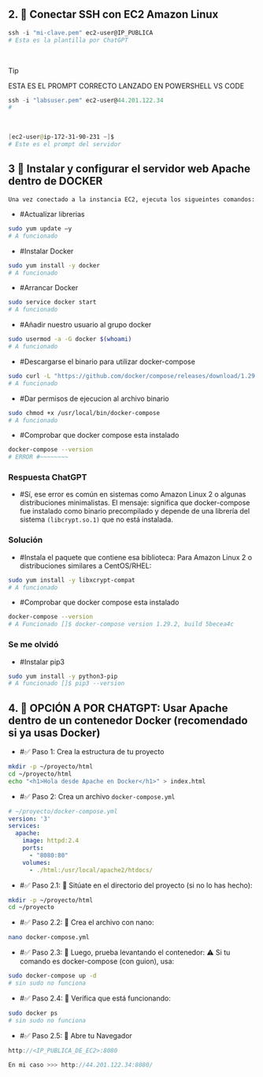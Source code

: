 ## 2. 🔹 Conectar SSH con EC2 Amazon Linux 

```powershell
ssh -i "mi-clave.pem" ec2-user@IP_PUBLICA
# Esta es la plantilla por ChatGPT
```
<br>

> [!TIP]
> ESTA ES EL PROMPT CORRECTO LANZADO EN POWERSHELL VS CODE

```powershell
ssh -i "labsuser.pem" ec2-user@44.201.122.34
# 
```
<br>

```powershell
[ec2-user@ip-172-31-90-231 ~]$ 
# Este es el prompt del servidor
```
## 3 🔹 Instalar y configurar el servidor web Apache dentro de DOCKER
    Una vez conectado a la instancia EC2, ejecuta los sigueintes comandos:

- #Actualizar librerias

```bash
sudo yum update –y
# A funcionado
```
- #Instalar Docker

```bash
sudo yum install -y docker
# A funcionado
```

- #Arrancar Docker

```bash
sudo service docker start
# A funcionado
```

- #Añadir nuestro usuario al grupo docker

```bash
sudo usermod -a -G docker $(whoami)
# A funcionado
```

- #Descargarse el binario para utilizar docker-compose

```bash
sudo curl -L "https://github.com/docker/compose/releases/download/1.29.2/docker-compose-$(uname -s)-$(uname -m)" -o /usr/local/bin/docker-compose
# A funcionado
```

- #Dar permisos de ejecucion al archivo binario

```bash
sudo chmod +x /usr/local/bin/docker-compose
# A funcionado
```

- #Comprobar que docker compose esta instalado

```bash
docker-compose --version
# ERROR #~~~~~~~~
```

### Respuesta ChatGPT

- #Sí, ese error es común en sistemas como Amazon Linux 2 o algunas distribuciones minimalistas. El mensaje:
significa que docker-compose fue instalado como binario precompilado y depende de una librería del sistema `(libcrypt.so.1)` que no está instalada.

### Solución

- #Instala el paquete que contiene esa biblioteca:
Para Amazon Linux 2 o distribuciones similares a CentOS/RHEL:

```bash
sudo yum install -y libxcrypt-compat
# A funcionado
```

- #Comprobar que docker compose esta instalado

```bash
docker-compose --version
# A Funcionado []$ docker-compose version 1.29.2, build 5becea4c
```

### Se me olvidó

- #Instalar pip3
```bash
sudo yum install -y python3-pip
# A funcionado []$ pip3 --version
```

## 4. 🔹 OPCIÓN A POR CHATGPT: Usar Apache dentro de un contenedor Docker (recomendado si ya usas Docker)

- #✅ Paso 1: Crea la estructura de tu proyecto

```bash
mkdir -p ~/proyecto/html
cd ~/proyecto/html
echo "<h1>Hola desde Apache en Docker</h1>" > index.html
```

- #✅ Paso 2: Crea un archivo `docker-compose.yml`

```yaml
# ~/proyecto/docker-compose.yml
version: '3'
services:
  apache:
    image: httpd:2.4
    ports:
      - "8080:80"
    volumes:
      - ./html:/usr/local/apache2/htdocs/
```

- #✅ Paso 2.1: 📂 Sitúate en el directorio del proyecto (si no lo has hecho):

```bash
mkdir -p ~/proyecto/html
cd ~/proyecto
```

- #✅ Paso 2.2: 📝 Crea el archivo con nano:

```bash
nano docker-compose.yml
```

- #✅ Paso 2.3: 🧪 Luego, prueba levantando el contenedor: ⚠️ Si tu comando es docker-compose (con guion), usa:

```bash
sudo docker-compose up -d
# sin sudo no funciona
```

- #✅ Paso 2.4: 🧾 Verifica que está funcionando:

```bash
sudo docker ps
# sin sudo no funciona
```

- #✅ Paso 2.5: 🧭 Abre tu Navegador

```cpp
http://<IP_PUBLICA_DE_EC2>:8080

En mi caso >>> http://44.201.122.34:8080/
```